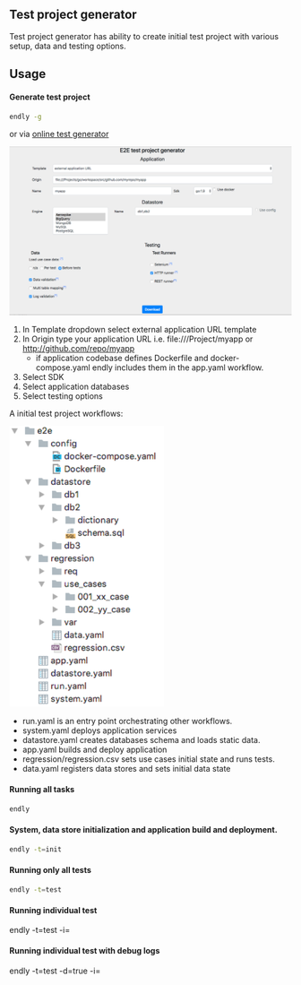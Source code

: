## Test project generator 

Test project generator has ability to create initial test project with various setup, data and testing options.

## Usage

#### Generate test project


```bash
endly -g
```

or via [online test generator](https://endly-external.appspot.com/)

![](../../project_generator.png)

 1. In Template dropdown select external application URL template
 2. In Origin type your application URL i.e. file:///Project/myapp or http://github.com/repo/myapp
    - if application codebase defines Dockerfile and docker-compose.yaml endly includes them in the app.yaml workflow. 
 3. Select SDK
 4. Select application databases
 5. Select testing options 

A initial test project workflows:

![](initial_project.png)

  -  run.yaml is an entry point orchestrating other workflows.
  -  system.yaml deploys application services
  -  datastore.yaml creates databases schema and loads static data.
  -  app.yaml builds and deploy application
  -  regression/regression.csv sets use cases initial state and runs tests.
  -  data.yaml registers data stores and sets initial data state  



#### Running all tasks

```bash
endly 
```

#### System, data store initialization and application build and deployment.

```bash
endly -t=init
```

#### Running only all tests

```bash
endly -t=test
```

#### Running individual test

endly -t=test -i=<tagID>

#### Running individual test with debug logs

endly -t=test -d=true -i=<tagID>  
